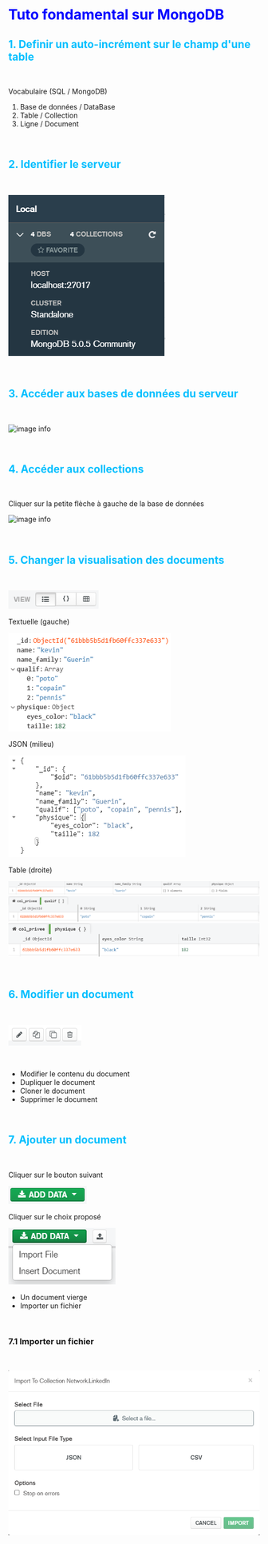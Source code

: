 <head>
<style>
#bleu {}
#titleMain {color:#0000FF; font:28px ;font-weight:bold}
#titleSub {color:#00BFFF; font:24px}
#titleSubSub {font:10px}
#commande {color:#FF00FF; font:20px "Carnivalee Freakshow"}
#tag {color:#87CEFA; font:16px "Carnivalee Freakshow"}
#param {color:#32CD32; font:20px "Carnivalee Freakshow"}
#tab1 {margin : 0px 20px 0px 0px}
#tab2 {margin : 0px 40px 0px 0px}
#tab3 {margin : 0px 60px 0px 0px}
</style>
</head>

# <span id="titleMain">Tuto fondamental sur MongoDB</span>

## <span id="titleSub">1. Definir un auto-incrément sur le champ d'une table</span>
<br>

Vocabulaire (SQL / MongoDB)

1. Base de données / DataBase
2. Table / Collection
3. Ligne / Document

<br>

## <span id="titleSub">2. Identifier le serveur </span>
<br>

![image info](./Images/InfosServeur.png)

<br>

## <span id="titleSub">3. Accéder aux bases de données du serveur </span>
<br>

![image info](./Images/BaseDeDonnées.png)

<br>

## <span id="titleSub">4. Accéder aux collections </span>
<br>

Cliquer sur la petite flèche à gauche de la base de données

![image info](./Images/AccéderAuxCollections.png)

<br>

## <span id="titleSub">5. Changer la visualisation des documents </span>
<br>

![image info](./Images/TypeVisualisationDocument.png)

Textuelle  (gauche)

![image info](./Images/ExempleVisualisationTextuelle.png)

JSON (milieu)

![image info](./Images/ExempleVisualisationJSON.png)

Table (droite)

![image info](./Images/ExempleVisualisationTable1.png)
![image info](./Images/ExempleVisualisationTable2.png)
![image info](./Images/ExempleVisualisationTable3.png)

<br>

## <span id="titleSub">6. Modifier un document </span>
<br>

![image info](./Images/AffecterUnDocument.png)

<br>

- Modifier le contenu du document
- Dupliquer le document
- Cloner le document
- Supprimer le document

<br>

## <span id="titleSub">7. Ajouter un document </span>
<br>

Cliquer sur le bouton suivant

![image info](./Images/AjouterUnDocument.png)

Cliquer sur le choix proposé

![image info](./Images/NewDocumentImporterOuVierge.png)

- Un document vierge
- Importer un fichier

<br>

### <span id="titleSubSub">7.1 Importer un fichier </span>
<br>

![image info](./Images/InterfaceImporterFichierPourCreationDocument.png)

<br>